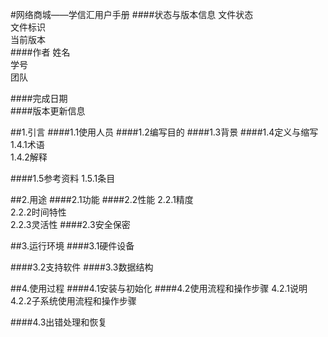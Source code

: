 #网络商城——学信汇用户手册
####状态与版本信息
文件状态  
文件标识  
当前版本  
####作者
姓名  
学号  
团队  

####完成日期  
####版本更新信息

##1.引言
####1.1使用人员
####1.2编写目的
####1.3背景
####1.4定义与缩写
1.4.1术语  
1.4.2解释  

####1.5参考资料
1.5.1条目

##2.用途
####2.1功能
####2.2性能
2.2.1精度  
2.2.2时间特性  
2.2.3灵活性
####2.3安全保密


##3.运行环境
####3.1硬件设备
>
####3.2支持软件
####3.3数据结构


##4.使用过程
####4.1安装与初始化
####4.2使用流程和操作步骤
4.2.1说明
4.2.2子系统使用流程和操作步骤

####4.3出错处理和恢复


